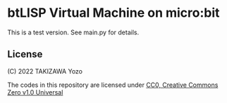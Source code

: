 # btLISP Virtual Machine on micro:bit

This is a test version. See main.py for details.

## License

(C) 2022 TAKIZAWA Yozo

The codes in this repository are licensed under [CC0, Creative Commons Zero v1.0 Universal](https://creativecommons.org/publicdomain/zero/1.0/)

